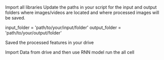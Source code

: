 Import all libraries
Update the paths in your script for the input and output folders where images/videos are located and where processed images will be saved.

input_folder = 'path/to/your/input/folder' 
output_folder = 'path/to/your/output/folder'

Saved the processed features in your drive 

Import Data from drive and then use RNN model
run the all cell 
